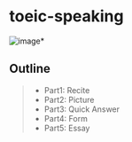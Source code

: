 # toeic-speaking
![image](https://user-images.githubusercontent.com/16321107/228539229-0f181b12-7405-4a9d-8125-5d754e378c05.png)* 

## Outline
> * Part1: Recite
> * Part2: Picture
> * Part3: Quick Answer
> * Part4: Form
> * Part5: Essay
